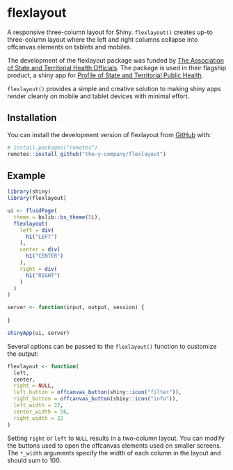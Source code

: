 <!-- badges: start -->
<!-- badges: end -->

# flexlayout

A responsive three-column layout for Shiny. `flexlayout()` creates up-to 
three-column layout where the left and right columns collapse into offcanvas
elements on tablets and mobiles.

The development of the flexlayout package was funded by [The Association of State and Territorial Health Officials](https://www.astho.org). The package is used in their flagship product, a shiny app for [Profile of State and Territorial Public Health](https://astho.shinyapps.io/profile-app-2-master_2/).

`flexlayout()` provides a simple and creative solution to making shiny apps render cleanly on 
mobile and tablet devices with minimal effort.

## Installation

You can install the development version of flexlayout from [GitHub](https://github.com/) with:

``` r
# install.packages("remotes")
remotes::install_github("the-y-company/flexlayout")
```

## Example

``` r
library(shiny)
library(flexlayout)

ui <- fluidPage(
  theme = bslib::bs_theme(5L),
  flexlayout(
    left = div(
      h1("LEFT")
    ),
    center = div(
      h1("CENTER")
    ),
    right = div(
      h1("RIGHT")
    )
  )
)

server <- function(input, output, session) {
  
}

shinyApp(ui, server)
```

Several options can be passed to the `flexlayout()` function to customize the output:

``` r
flexlayout <- function(
  left,
  center,
  right = NULL,
  left_button = offcanvas_button(shiny::icon("filter")),
  right_button = offcanvas_button(shiny::icon("info")),
  left_width = 22,
  center_width = 56,
  right_width = 22
)
```

Setting `right` or `left` to `NULL` results in a two-column layout. 
You can modify the buttons used to open the offcanvas elements used on smaller screens.
The `*_width` arguments specify the width of each column in the layout and should sum to 100.
